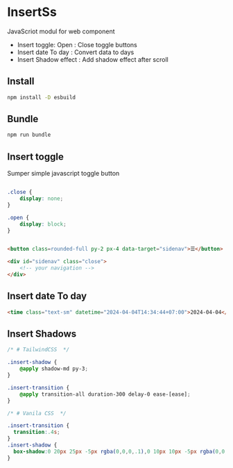 # InsertSs

JavaScriot modul for web component

- Insert toggle: Open : Close toggle buttons
- Insert date To day : Convert data to days
- Insert Shadow effect : Add shadow effect after scroll 

## Install

```bash
npm install -D esbuild
```

## Bundle

```bash
npm run bundle
```

## Insert toggle

Sumper simple javascript toggle button

```css

.close {
    display: none;
}

.open {
    display: block;
}
```

```html

<button class=rounded-full py-2 px-4 data-target="sidenav">☰</button>

<div id="sidenav" class="close">
    <!-- your navigation -->
</div>

```
## Insert date To day

```html
<time class="text-sm" datetime="2024-04-04T14:34:44+07:00">2024-04-04</time>
```

## Insert Shadows

```css
/* # TailwindCSS  */

.insert-shadow {
    @apply shadow-md py-3;
}

.insert-transition {
    @apply transition-all duration-300 delay-0 ease-[ease];
}
```

```css
/* # Vanila CSS  */

.insert-transition {
  transition:.4s;
}
.insert-shadow {
  box-shadow:0 20px 25px -5px rgba(0,0,0,.1),0 10px 10px -5px rgba(0,0,0,.04);
}
```
